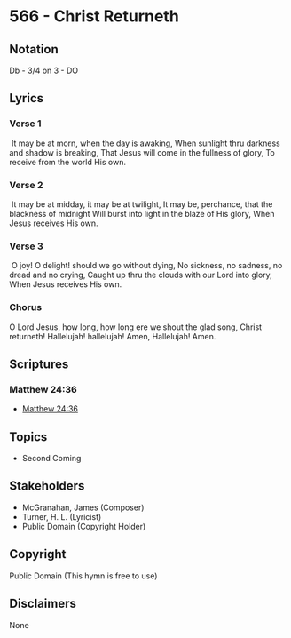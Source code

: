 # 566 - Christ Returneth

## Notation

Db - 3/4 on 3 - DO

## Lyrics

### Verse 1

 It may be at morn, when the day is awaking, When sunlight thru darkness and shadow is breaking, That Jesus will come in the fullness of glory, To receive from the world His own. 

### Verse 2

 It may be at midday, it may be at twilight, It may be, perchance, that the blackness of midnight Will burst into light in the blaze of His glory, When Jesus receives His own.  

### Verse 3

 O joy! O delight! should we go without dying, No sickness, no sadness, no dread and no crying, Caught up thru the clouds with our Lord into glory, When Jesus receives His own.

### Chorus

O Lord Jesus,  how long, how long ere we shout the glad song, Christ returneth! Hallelujah! hallelujah! Amen, Hallelujah! Amen. 


## Scriptures

### Matthew 24:36

- [Matthew 24:36](https://www.biblegateway.com/passage/?search=Matthew%2024%3A36)


## Topics

- Second Coming

## Stakeholders

- McGranahan, James (Composer)
- Turner, H. L. (Lyricist)
- Public Domain (Copyright Holder)

## Copyright

Public Domain
(This hymn is free to use)

## Disclaimers

None


